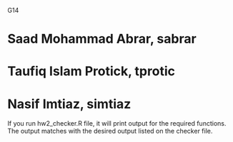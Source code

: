 G14
# Saad Mohammad Abrar, sabrar
# Taufiq Islam Protick, tprotic
# Nasif Imtiaz, simtiaz

If you run hw2_checker.R file,
it will print output 
for the required functions.
The output matches with the desired output
listed on the checker file.